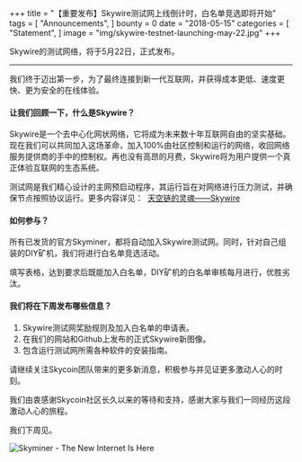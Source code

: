 +++
title = "【重要发布】Skywire测试网上线倒计时，白名单竞选即将开始"
tags = [ "Announcements", ]
bounty = 0
date = "2018-05-15"
categories = [ "Statement", ]
image = "img/skywire-testnet-launching-may-22.jpg"
+++

Skywire的测试网络，将于5月22日，正式发布。


-----------------------------------------

我们终于迈出第一步，为了最终连接到新一代互联网，并获得成本更低、速度更快、更为安全的在线体验。


#### 让我们回顾一下，什么是Skywire？

Skywire是一个去中心化网状网络，它将成为未来数十年互联网自由的坚实基础。现在我们可以共同加入这场革命，加入100%由社区控制和运行的网络，收回网络服务提供商的手中的控制权。再也没有高昂的月费，Skywire将为用户提供一个真正体验互联网的生态系统。



测试网是我们精心设计的主网预启动程序，其运行旨在对网络进行压力测试，并确保节点按照协议运行。更多内容详见： 
[天空链的灵魂——Skywire](https://medium.com/skycoin/skywire-the-new-internet-for-the-new-world-6d09a8542c50)



#### 如何参与？

所有已发货的官方Skyminer，都将自动加入Skywire测试网。同时，针对自己组装的DIY矿机，我们将进行白名单竞选活动。

填写表格，达到要求后既能加入白名单，DIY矿机的白名单审核每月进行，优胜劣汰。



#### 我们将在下周发布哪些信息？

1.  Skywire测试网奖励规则及加入白名单的申请表。
2.  在我们的网站和Github上发布的正式Skywire新图像。
3.  包含运行测试网所需各种软件的安装指南。

请继续关注Skycoin团队带来的更多新消息，积极参与并见证更多激动人心的时刻。



我们由衷感谢Skycoin社区长久以来的等待和支持，感谢大家与我们一同经历这段激动人心的旅程。



我们下周见。


![Skyminer - The New Internet Is Here](/img/skyminer-the-new-internet-is-here.jpg)
